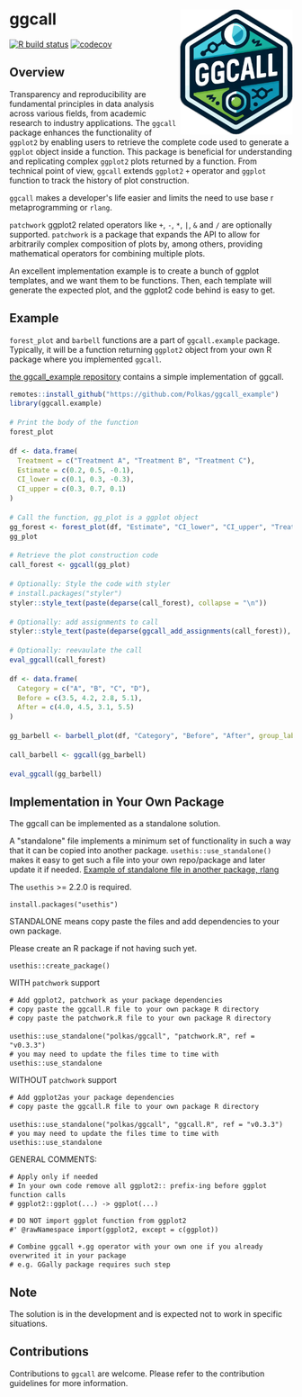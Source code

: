 # ggcall <a href='https://github.com/polkas/ggcall'><img src='man/figures/ggcall_logo.png' align="right" width="200px" /></a>
[![R build status](https://github.com/polkas/ggcall/workflows/R-CMD-check/badge.svg)](https://github.com/polkas/ggcall/actions)
[![codecov](https://codecov.io/gh/Polkas/ggcall/branch/main/graph/badge.svg)](https://app.codecov.io/gh/Polkas/ggcall)

## Overview

Transparency and reproducibility are fundamental principles in data analysis across various fields, from academic
research to industry applications. The `ggcall` package enhances the functionality of `ggplot2` by enabling users to retrieve the complete code used to generate a `ggplot` object inside a function. This package is beneficial for understanding and replicating complex `ggplot2` plots returned by a function. From technical point of view, `ggcall` extends `ggplot2` `+` operator and `ggplot` function to track the history of plot construction.

`ggcall` makes a developer's life easier and limits the need to use base r metaprogramming or `rlang`.

`patchwork` ggplot2 related operators like `+`, `-`, `*`, `|`, `&` and `/` are optionally supported. 
`patchwork` is a package that expands the API to allow for arbitrarily complex composition of plots by, 
among others, providing mathematical operators for combining multiple plots.

An excellent implementation example is to create a bunch of ggplot templates, and we want them to be functions.
Then, each template will generate the expected plot, and the ggplot2 code behind is easy to get.

## Example

`forest_plot`  and `barbell` functions are a part of `ggcall.example` package.
Typically, it will be a function returning `ggplot2` object from your own R package where you implemented `ggcall`.

[the ggcall_example repository](https://github.com/Polkas/ggcall_example) contains a simple implementation of ggcall.

```r
remotes::install_github("https://github.com/Polkas/ggcall_example")
library(ggcall.example)

# Print the body of the function
forest_plot

df <- data.frame(
  Treatment = c("Treatment A", "Treatment B", "Treatment C"),
  Estimate = c(0.2, 0.5, -0.1),
  CI_lower = c(0.1, 0.3, -0.3),
  CI_upper = c(0.3, 0.7, 0.1)
)

# Call the function, gg_plot is a ggplot object
gg_forest <- forest_plot(df, "Estimate", "CI_lower", "CI_upper", "Treatment")
gg_plot

# Retrieve the plot construction code
call_forest <- ggcall(gg_plot)

# Optionally: Style the code with styler
# install.packages("styler")
styler::style_text(paste(deparse(call_forest), collapse = "\n"))

# Optionally: add assignments to call
styler::style_text(paste(deparse(ggcall_add_assignments(call_forest)), collapse = "\n"))

# Optionally: reevaulate the call
eval_ggcall(call_forest)

df <- data.frame(
  Category = c("A", "B", "C", "D"),
  Before = c(3.5, 4.2, 2.8, 5.1),
  After = c(4.0, 4.5, 3.1, 5.5)
)

gg_barbell <- barbell_plot(df, "Category", "Before", "After", group_labels = c("Before", "After"))

call_barbell <- ggcall(gg_barbell)

eval_ggcall(gg_barbell)
```

## Implementation in Your Own Package

The ggcall can be implemented as a standalone solution.

A "standalone" file implements a minimum set of functionality in such a way that it can be copied into another package. 
`usethis::use_standalone()` makes it easy to get such a file into your own repo/package and later update it if needed.
[Example of standalone file in another package, rlang](https://github.com/r-lib/rlang/blob/main/R/standalone-purrr.R)

The `usethis` >= 2.2.0 is required.

```
install.packages("usethis")
```

STANDALONE means copy paste the files and add dependencies to your own package.

Please create an R package if not having such yet.

```
usethis::create_package()
```

WITH `patchwork` support

```
# Add ggplot2, patchwork as your package dependencies
# copy paste the ggcall.R file to your own package R directory
# copy paste the patchwork.R file to your own package R directory

usethis::use_standalone("polkas/ggcall", "patchwork.R", ref = "v0.3.3")
# you may need to update the files time to time with usethis::use_standalone
```

WITHOUT `patchwork` support

```
# Add ggplot2as your package dependencies
# copy paste the ggcall.R file to your own package R directory

usethis::use_standalone("polkas/ggcall", "ggcall.R", ref = "v0.3.3")
# you may need to update the files time to time with usethis::use_standalone
```

GENERAL COMMENTS:

```
# Apply only if needed
# In your own code remove all ggplot2:: prefix-ing before ggplot function calls
# ggplot2::ggplot(...) -> ggplot(...)
```

```
# DO NOT import ggplot function from ggplot2
#' @rawNamespace import(ggplot2, except = c(ggplot))
```

```
# Combine ggcall +.gg operator with your own one if you already overwrited it in your package
# e.g. GGally package requires such step
```

## Note

The solution is in the development and is expected not to work in specific situations.

## Contributions

Contributions to `ggcall` are welcome. Please refer to the contribution guidelines for more information.
